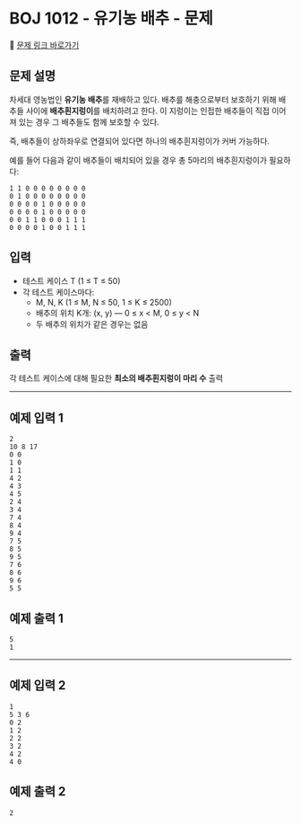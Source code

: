# BOJ 1012 - 유기농 배추 - 문제

🔗 [문제 링크 바로가기](https://www.acmicpc.net/problem/1012)

## 문제 설명

차세대 영농법인 **유기농 배추**를 재배하고 있다. 배추를 해충으로부터 보호하기 위해 배추들 사이에 **배추흰지렁이**를 배치하려고 한다. 이 지렁이는 인접한 배추들이 직접 이어져 있는 경우 그 배추들도 함께 보호할 수 있다.

즉, 배추들이 상하좌우로 연결되어 있다면 하나의 배추흰지렁이가 커버 가능하다.

예를 들어 다음과 같이 배추들이 배치되어 있을 경우 총 5마리의 배추흰지렁이가 필요하다:

```
1 1 0 0 0 0 0 0 0 0
0 1 0 0 0 0 0 0 0 0
0 0 0 0 1 0 0 0 0 0
0 0 0 0 1 0 0 0 0 0
0 0 1 1 0 0 0 1 1 1
0 0 0 0 1 0 0 1 1 1
```

## 입력

- 테스트 케이스 T (1 ≤ T ≤ 50)
- 각 테스트 케이스마다:
  - M, N, K (1 ≤ M, N ≤ 50, 1 ≤ K ≤ 2500)
  - 배추의 위치 K개: (x, y) — 0 ≤ x < M, 0 ≤ y < N
  - 두 배추의 위치가 같은 경우는 없음

## 출력

각 테스트 케이스에 대해 필요한 **최소의 배추흰지렁이 마리 수** 출력

---

## 예제 입력 1

```
2
10 8 17
0 0
1 0
1 1
4 2
4 3
4 5
2 4
3 4
7 4
8 4
9 4
7 5
8 5
9 5
7 6
8 6
9 6
5 5
```

## 예제 출력 1

```
5
1
```

---

## 예제 입력 2

```
1
5 3 6
0 2
1 2
2 2
3 2
4 2
4 0
```

## 예제 출력 2

```
2
```

